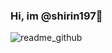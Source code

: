 
### Hi, im @shirin197👋
![readme_github](https://user-images.githubusercontent.com/73479005/114164430-93f6ca80-992b-11eb-9792-344135932e45.png)



<!--
**shirin197/shirin197** is a ✨ _special_ ✨ repository because its `README.md` (this file) appears on your GitHub profile.

Here are some ideas to get you started:

- 🔭 I’m currently working on ...
- 🌱 I’m currently learning ...
- 👯 I’m looking to collaborate on ...
- 🤔 I’m looking for help with ...
- 💬 Ask me about ...
- 📫 How to reach me: ...
- 😄 Pronouns: ...
- ⚡ Fun fact: ...
- [![Top Langs](https://github-readme-stats.vercel.app/api/top-langs/?username=shirin197&layout=compact)](https://github.com/anuraghazra/github-readme-stats)

-->
